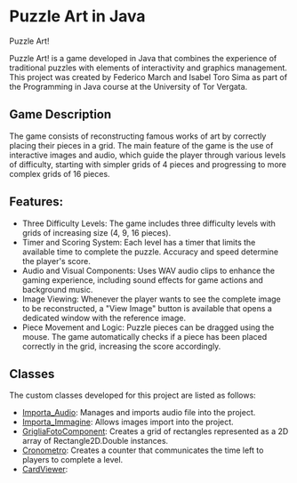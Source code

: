 # Puzzle Art in Java

Puzzle Art!

Puzzle Art! is a game developed in Java that combines the experience of traditional puzzles with elements of interactivity and graphics management. This project was created by Federico March and Isabel Toro Sima as part of the Programming in Java course at the University of Tor Vergata.

## Game Description

The game consists of reconstructing famous works of art by correctly placing their pieces in a grid. The main feature of the game is the use of interactive images and audio, which guide the player through various levels of difficulty, starting with simpler grids of 4 pieces and progressing to more complex grids of 16 pieces.

## Features:

- Three Difficulty Levels: The game includes three difficulty levels with grids of increasing size (4, 9, 16 pieces).
- Timer and Scoring System: Each level has a timer that limits the available time to complete the puzzle. Accuracy and speed determine the player's score.
- Audio and Visual Components: Uses WAV audio clips to enhance the gaming experience, including sound effects for game actions and background music.
- Image Viewing: Whenever the player wants to see the complete image to be reconstructed, a "View Image" button is available that opens a dedicated window with the reference image.
- Piece Movement and Logic: Puzzle pieces can be dragged using the mouse. The game automatically checks if a piece has been placed correctly in the grid, increasing the score accordingly.

## Classes

The custom classes developed for this project are listed as follows:
- [Importa_Audio](https://github.com/FedericoCGI/Puzzle-Art-in-Java/blob/main/code/src/Importa_Audio.java): Manages and imports audio file into the project.
- [Importa_Immagine](https://github.com/FedericoCGI/Puzzle-Art-in-Java/blob/main/code/src/Importa_Immagine.java): Allows images import into the project.
- [GrigliaFotoComponent](https://github.com/FedericoCGI/Puzzle-Art-in-Java/blob/main/code/src/GrigliaFotoComponent.java): Creates a grid of rectangles represented as a 2D array of Rectangle2D.Double instances.
- [Cronometro](https://github.com/FedericoCGI/Puzzle-Art-in-Java/blob/main/code/src/Cronometro.java): Creates a counter that communicates the time left to players to complete a level.
- [CardViewer](https://github.com/FedericoCGI/Puzzle-Art-in-Java/blob/main/code/src/CardViewer.java):
